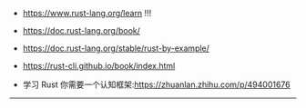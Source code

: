 + <https://www.rust-lang.org/learn> !!!
+ <https://doc.rust-lang.org/book/>

+ <https://doc.rust-lang.org/stable/rust-by-example/>
+ <https://rust-cli.github.io/book/index.html>

+ 学习 Rust 你需要一个认知框架:<https://zhuanlan.zhihu.com/p/494001676>

---



